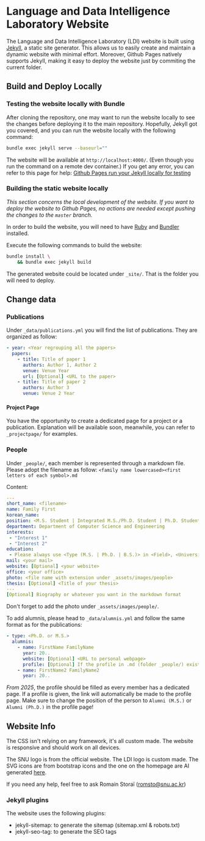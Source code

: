 # Language and Data Intelligence Laboratory Website

The Language and Data Intelligence Laboratory (LDI) website is built using [Jekyll](https://jekyllrb.com/), a static site generator. This allows us to easily create and maintain a dynamic website with minimal effort. Moreover, Github Pages natively supports Jekyll, making it easy to deploy the website just by commiting the current folder.

## Build and Deploy Locally

### Testing the website locally with Bundle

After cloning the repository, one may want to run the website locally to see the changes before deploying it to the main repository.
Hopefully, Jekyll got you covered, and you can run the website locally with the following command:

```bash
bundle exec jekyll serve --baseurl=""
```

The website will be available at `http://localhost:4000/`. (Even though you run the command on a remote dev container.)
If you get any error, you can refer to this page for help: [Github Pages run your Jekyll locally for testing](https://docs.github.com/en/pages/setting-up-a-github-pages-site-with-jekyll/testing-your-github-pages-site-locally-with-jekyll)

### Building the static website locally

*This section concerns the local development of the website. If you want to deploy the website to Github Pages, no actions are needed except pushing the changes to the `master` branch.*

In order to build the website, you will need to have [Ruby](https://www.ruby-lang.org/en/) and [Bundler](https://bundler.io/) installed.

Execute the following commands to build the website:
```bash
bundle install \
    && bundle exec jekyll build
```

The generated website could be located under `_site/`. That is the folder you will need to deploy.

## Change data

### Publications

Under `_data/publications.yml` you will find the list of publications.
They are organized as follow:
```yaml
- year: <Year regrouping all the papers>
  papers:
    - title: Title of paper 1
      authors: Author 1, Author 2
      venue: Venue Year
      url: [Optional] <URL to the paper>
    - title: Title of paper 2
      authors: Author 3
      venue: Venue 2 Year
```

#### Project Page

You have the opportunity to create a dedicated page for a project or a publication.
Explanation will be available soon, meanwhile, you can refer to `_projectpage/` for examples.

### People

Under `_people/`, each member is represented through a markdown file.
Please adopt the filename as follow: `<family name lowercased><first letters of each symbol>.md`

Content:
```yaml
---
short_name: <filename>
name: Family First
korean_name: 
position: <M.S. Student | Integrated M.S./Ph.D. Student | Ph.D. Student | Professor | Alumni (M.S.) | Alumni (Ph.D.)> (Please respect the exact format)
department: Department of Computer Science and Engineering
interests:
 - "Interest 1"
 - "Interest 2"
education:
 - Please always use <Type (M.S. | Ph.D. | B.S.)> in <Field>, <University> <Year> format. From most recent to oldest.
mail: <your mail>
website: [Optional] <your website>
office: <your office>
photo: <file name with extension under _assets/images/people>
thesis: [Optional] <Title of your thesis>
---
[Optional] Biography or whatever you want in the markdown format
```

Don't forget to add the photo under `_assets/images/people/`.

To add alumnis, please head to `_data/alumnis.yml` and follow the same format as for the publications:
```yaml
- type: <Ph.D. or M.S.>
  alumnis:
    - name: FirstName FamilyName
      year: 20..
      website: [Optional] <URL to personal webpage>
      profile: [Optional] If the profile in .md (folder _people/) exists, put the name of the file here without the .md extension
    - name: FirstName2 FamilyName2
      year: 20..
```
*From 2025*, the profile should be filled as every member has a dedicated page. If a profile is given, the link will automatically be made to the profile page. 
Make sure to change the position of the person to `Alumni (M.S.)` or `Alumni (Ph.D.)` in the profile page!

## Website Info

The CSS isn't relying on any framework, it's all custom made.
The website is responsive and should work on all devices.

The SNU logo is from the official website. The LDI logo is custom made.
The SVG icons are from bootstrap icons and the one on the homepage are AI generated [here](https://svg.io/).

If you need any help, feel free to ask Romain Storaï (romsto@snu.ac.kr)

### Jekyll plugins

The website uses the following plugins:
- jekyll-sitemap: to generate the sitemap (sitemap.xml & robots.txt)
- jekyll-seo-tag: to generate the SEO tags